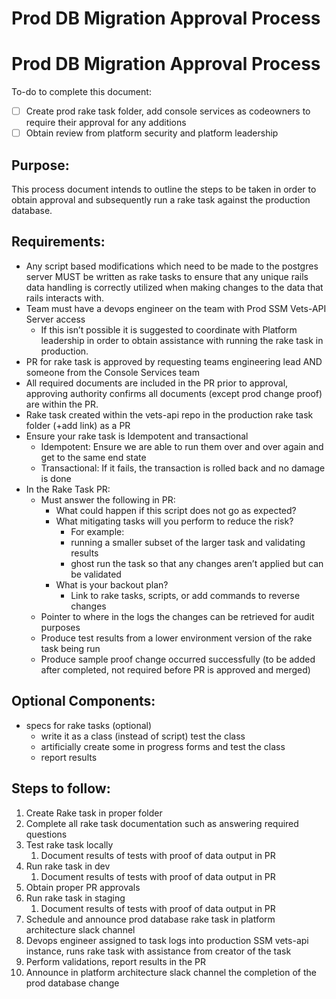 # Prod DB Migration Approval Process

# Prod DB Migration Approval Process

To-do to complete this document:

- [ ]  Create prod rake task folder, add console services as codeowners to require their approval for any additions
- [ ]  Obtain review from platform security and platform leadership

## Purpose:

This process document intends to outline the steps to be taken in order to obtain approval and subsequently run a rake task against the production database.

## Requirements:

- Any script based modifications which need to be made to the postgres server MUST be written as rake tasks to ensure that any unique rails data handling is correctly utilized when making changes to the data that rails interacts with.
- Team must have a devops engineer on the team with Prod SSM Vets-API Server access
    - If this isn’t possible it is suggested to coordinate with Platform leadership in order to obtain assistance with running the rake task in production.
- PR for rake task is approved by requesting teams engineering lead AND someone from the Console Services team
- All required documents are included in the PR prior to approval, approving authority confirms all documents (except prod change proof) are within the PR.
- Rake task created within the vets-api repo in the production rake task folder (+add link) as a PR
- Ensure your rake task is Idempotent and transactional
    - Idempotent: Ensure we are able to run them over and over again and get to the same end state
    - Transactional: If it fails, the transaction is rolled back and no damage is done
- In the Rake Task PR:
    - Must answer the following in PR:
        - What could happen if this script does not go as expected?
        - What mitigating tasks will you perform to reduce the risk?
            - For example:
            - running a smaller subset of the larger task and validating results
            - ghost run the task so that any changes aren’t applied but can be validated
        - What is your backout plan?
            - Link to rake tasks, scripts, or add commands to reverse changes
    - Pointer to where in the logs the changes can be retrieved for audit purposes
    - Produce test results from a lower environment version of the rake task being run
    - Produce sample proof change occurred successfully (to be added after completed, not required before PR is approved and merged)

## Optional Components:

- specs for rake tasks (optional)
    - write it as a class (instead of script) test the class
    - artificially create some in progress forms and test the class
    - report results

## Steps to follow:

1. Create Rake task in proper folder
2. Complete all rake task documentation such as answering required questions
3. Test rake task locally
    1. Document results of tests with proof of data output in PR
4. Run rake task in dev
    1. Document results of tests with proof of data output in PR
5. Obtain proper PR approvals
6. Run rake task in staging
    1. Document results of tests with proof of data output in PR
7. Schedule and announce prod database rake task in platform architecture slack channel
8. Devops engineer assigned to task logs into production SSM vets-api instance, runs rake task with assistance from creator of the task
9. Perform validations, report results in the PR
10. Announce in platform architecture slack channel the completion of the prod database change
